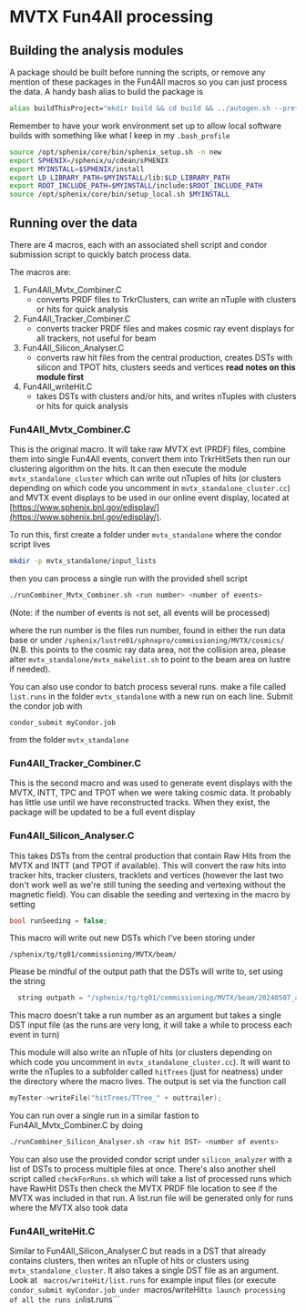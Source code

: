 # MVTX Fun4All processing

## Building the analysis modules

A package should be built before running the scripts, or remove any mention of these packages in the Fun4All macros so you can just process the data. A handy bash alias to build the package is
```bash
alias buildThisProject="mkdir build && cd build && ../autogen.sh --prefix=$MYINSTALL && make && make install && cd ../"
```
Remember to have your work environment set up to allow local software builds with something like what I keep in my `.bash_profile`
```bash
source /opt/sphenix/core/bin/sphenix_setup.sh -n new
export SPHENIX=/sphenix/u/cdean/sPHENIX
export MYINSTALL=$SPHENIX/install
export LD_LIBRARY_PATH=$MYINSTALL/lib:$LD_LIBRARY_PATH
export ROOT_INCLUDE_PATH=$MYINSTALL/include:$ROOT_INCLUDE_PATH
source /opt/sphenix/core/bin/setup_local.sh $MYINSTALL
```

## Running over the data

There are 4 macros, each with an associated shell script and condor submission script to quickly batch process data.

The macros are:

1. Fun4All_Mvtx_Combiner.C
	- converts PRDF files to TrkrClusters, can write an nTuple with clusters or hits for quick analysis
2. Fun4All_Tracker_Combiner.C
	- converts tracker PRDF files and makes cosmic ray event displays for all trackers, not useful for beam
3. Fun4All_Silicon_Analyser.C
	- converts raw hit files from the central production, creates DSTs with silicon and TPOT hits, clusters seeds and vertices **read notes on this module first**
4. Fun4All_writeHit.C
	- takes DSTs with clusters and/or hits, and writes nTuples with clusters or hits for quick analysis

### Fun4All_Mvtx_Combiner.C

This is the original macro. It will take raw MVTX evt (PRDF) files, combine them into single Fun4All events, convert them into TrkrHitSets then run our clustering algorithm on the hits. It can then execute the module ```mvtx_standalone_cluster``` which can write out nTuples of hits (or clusters depending on which code you uncomment in ```mvtx_standalone_cluster.cc```) and MVTX event displays to be used in our online event display, located at [https://www.sphenix.bnl.gov/edisplay/](https://www.sphenix.bnl.gov/edisplay/).

To run this, first create a folder under ```mvtx_standalone``` where the condor script lives
```bash
mkdir -p mvtx_standalone/input_lists
```
then you can process a single run with the provided shell script
```bash
./runCombiner_Mvtx_Combiner.sh <run number> <number of events>
```
(Note: if the number of events is not set, all events will be processed)

where the run number is the files run number, found in either the run data base or under ```/sphenix/lustre01/sphnxpro/commissioning/MVTX/cosmics/``` (N.B. this points to the cosmic ray data area, not the collision area, please alter ```mvtx_standalone/mvtx_makelist.sh``` to point to the beam area on lustre if needed).

You can also use condor to batch process several runs. make a file called ```list.runs``` in the folder ```mvtx_standalone``` with a new run on each line. Submit the condor job with
```
condor_submit myCondor.job
```
from the folder ```mvtx_standalone```

### Fun4All_Tracker_Combiner.C

This is the second macro and was used to generate event displays with the MVTX, INTT, TPC and TPOT when we were taking cosmic data. It probably has little use until we have reconstructed tracks. When they exist, the package will be updated to be a full event display

### Fun4All_Silicon_Analyser.C

This takes DSTs from the central production that contain Raw Hits from the MVTX and INTT (and TPOT if available). This will convert the raw hits into tracker hits, tracker clusters, tracklets and vertices (however the last two don't work well as we're still tuning the seeding and vertexing without the magnetic field). You can disable the seeding and vertexing in the macro by setting
```c++
bool runSeeding = false;
```
This macro will write out new DSTs which I've been storing under 
```
/sphenix/tg/tg01/commissioning/MVTX/beam/
```
Please be mindful of the output path that the DSTs will write to, set using the string
```c++
  string outpath = "/sphenix/tg/tg01/commissioning/MVTX/beam/20240507_ana.416Build";
```
This macro doesn't take a run number as an argument but takes a single DST input file (as the runs are very long, it will take a while to process each event in turn)

This module will also write an nTuple of hits (or clusters depending on which code you uncomment in ```mvtx_standalone_cluster.cc```). It will want to write the nTuples to a subfolder called ```hitTrees``` (just for neatness) under the directory where the macro lives. The output is set via the function call
```c++
myTester->writeFile("hitTrees/TTree_" + outtrailer);
```

You can run over a single run in a similar fastion to Fun4All_Mvtx_Combiner.C by doing
```bash
./runCombiner_Silicon_Analyser.sh <raw hit DST> <number of events>
```

You can also use the provided condor script under ```silicon_analyzer``` with a list of DSTs to process multiple files at once. There's also another shell script called ```checkForRuns.sh``` which will take a list of processed runs which have RawHit DSTs then check the MVTX PRDF file location to see if the MVTX was included in that run. A list.run file will be generated only for runs where the MVTX also took data 

### Fun4All_writeHit.C

Similar to Fun4All_Silicon_Analyser.C but reads in a DST that already contains clusters, then writes an nTuple of hits or clusters using ```mvtx_standalone_cluster```. It also takes a single DST file as an argument. Look at ``` macros/writeHit/list.runs``` for example input files (or execute ```condor_submit myCondor.job under ```macros/writeHit``` to launch processing of all the runs in ```list.runs```
